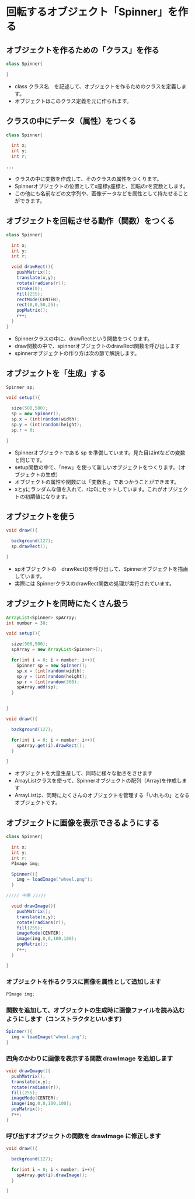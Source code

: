 # 回転するオブジェクト「Spinner」を作る

## オブジェクトを作るための「クラス」を作る

```Java
class Spinner{

}
```

- class クラス名　を記述して、オブジェクトを作るためのクラスを定義します。
- オブジェクトはこのクラス定義を元に作られます。

## クラスの中にデータ（属性）をつくる

```Java
class Spinner{

  int x;
  int y;
  int r;

...

```

 - クラスの中に変数を作成して、そのクラスの属性をつくります。
 - Spinnerオブジェクトの位置としてx座標y座標と、回転のrを変数とします。
 - この他にも名前などの文字列や、画像データなどを属性として持たせることができます。

## オブジェクトを回転させる動作（関数）をつくる

```Java
class Spinner{

  int x;
  int y;
  int r;

  void drawRect(){
    pushMatrix();
    translate(x,y);
    rotate(radians(r));
    stroke(0);
    fill(255);
    rectMode(CENTER);
    rect(0,0,50,25);
    popMatrix();
    r++;
  }
}
```

 - Spinnerクラスの中に、drawRectという関数をつくります。
 - draw関数の中で、spinnerオブジェクトのdrawRect関数を呼び出します
 - spinnerオブジェクトの作り方は次の節で解説します。


## オブジェクトを「生成」する

```Java
Spinner sp;

void setup(){

  size(500,500);
  sp = new Spinner();
  sp.x = (int)random(width);
  sp.y = (int)random(height);
  sp.r = 0;

}
```

 - Spinnerオブジェクトである sp を準備しています。見た目はintなどの変数と同じです。
 - setup関数の中で、「new」を使って新しいオブジェクトをつくります。（オブジェクトの生成）
 - オブジェクトの属性や関数には「変数名.」であつかうことができます。
 - xとyにランダムな値を入れて、rは0にセットしています。これがオブジェクトの初期値になります。


## オブジェクトを使う

```Java
void draw(){

  background(127);
  sp.drawRect();

}
```

 - spオブジェクトの　drawRect()を呼び出して、Spinnerオブジェクトを描画しています。
 - 実際には SpinnerクラスのdrawRect関数の処理が実行されています。


## オブジェクトを同時にたくさん扱う

```Java
ArrayList<Spinner> spArray;
int number = 30;

void setup(){

  size(500,500);
  spArray = new ArrayList<Spinner>();

  for(int i = 0; i < number; i++){
    Spinner sp = new Spinner();
    sp.x = (int)random(width);
    sp.y = (int)random(height);
    sp.r = (int)random(360);
    spArray.add(sp);
  }


}

void draw(){

  background(127);

  for(int i = 0; i < number; i++){
    spArray.get(i).drawRect();
  }

}
```

 - オブジェクトを大量生産して、同時に様々な動きをさせます
 - ArrayListクラスを使って、Spinnerオブジェクトの配列（Array)を作成します
 - ArrayListは、同時にたくさんのオブジェクトを管理する「いれもの」となるオブジェクトです。


## オブジェクトに画像を表示できるようにする

```Java
class Spinner{

  int x;
  int y;
  int r;
  PImage img;

  Spinner(){
    img = loadImage("wheel.png");
  }

///// 中略 /////

  void drawImage(){
    pushMatrix();
    translate(x,y);
    rotate(radians(r));
    fill(255);
    imageMode(CENTER);
    image(img,0,0,100,100);
    popMatrix();
    r++;
  }

}
```

### オブジェクトを作るクラスに画像を属性として追加します
```Java
PImage img;
```
### 関数を追加して、オブジェクトの生成時に画像ファイルを読み込むようにします（コンストラクタといいます）

```Java
Spinner(){
  img = loadImage("wheel.png");
}
```

### 四角のかわりに画像を表示する関数 drawImage を追加します
```Java
void drawImage(){
  pushMatrix();
  translate(x,y);
  rotate(radians(r));
  fill(255);
  imageMode(CENTER);
  image(img,0,0,100,100);
  popMatrix();
  r++;
}
```
### 呼び出すオブジェクトの関数を drawImage に修正します

```Java
void draw(){

  background(127);

  for(int i = 0; i < number; i++){
    spArray.get(i).drawImage();
  }

}
```
